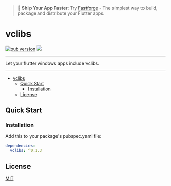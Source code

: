 > **🚀 Ship Your App Faster**: Try [Fastforge](https://fastforge.dev) - The simplest way to build, package and distribute your Flutter apps.

# vclibs

[![pub version][pub-image]][pub-url] [![][discord-image]][discord-url]

[pub-image]: https://img.shields.io/pub/v/vclibs.svg
[pub-url]: https://pub.dev/packages/vclibs

[discord-image]: https://img.shields.io/discord/884679008049037342.svg
[discord-url]: https://discord.gg/zPa6EZ2jqb

---

Let your flutter windows apps include vclibs.

---

<!-- START doctoc generated TOC please keep comment here to allow auto update -->
<!-- DON'T EDIT THIS SECTION, INSTEAD RE-RUN doctoc TO UPDATE -->

- [vclibs](#vclibs)
  - [Quick Start](#quick-start)
    - [Installation](#installation)
  - [License](#license)

<!-- END doctoc generated TOC please keep comment here to allow auto update -->

## Quick Start

### Installation

Add this to your package's pubspec.yaml file:

```yaml
dependencies:
  vclibs: ^0.1.3
```

## License

[MIT](./LICENSE)
